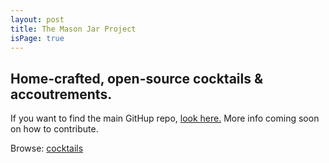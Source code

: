 ```yaml
---
layout: post
title: The Mason Jar Project
isPage: true
---
```


## Home-crafted, open-source cocktails &amp; accoutrements.


If you want to find the main GitHup repo, [look here.](https://github.com/the-mason-jar/the-mason-jar) More info coming soon on how to contribute.

Browse: [cocktails](/cocktails.html)